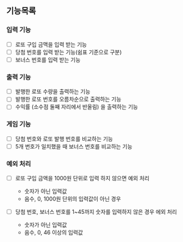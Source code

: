 ## 기능목록

### 입력 기능
- [ ] 로또 구입 금맥을 입력 받는 기능
- [ ] 당첨 번호를 입력 받는 기능(쉼표 기준으로 구분)
- [ ] 보너스 번호를 입력 받는 기능

### 출력 기능
- [ ] 발행한 로또 수량을 출력하는 기능
- [ ] 발행한 로또 번호를 오름차순으로 출력하는 기능
- [ ] 수익률 (소수점 둘째 자리에서 반올림) 을 출력하는 기능

### 게임 기능
- [ ] 당첨 번호와 로또 발행 번호를 비교하는 기능
- [ ] 5개 번호가 일치했을 때 보너스 번호를 비교하는 기능

### 예외 처리
- [ ] 로또 구입 금액을 1000원 단위로 입력 하지 않으면 예외 처리
    - 숫자가 아닌 입력값
    - 음수, 0, 1000원 단위의 입력값이 아닌 경우

- [ ] 당첨 번호, 보너스 번호를 1~45까지 숫자를 입력하지 않은 경우 에외 처리
    - 숫자가 아닌 입력값
    - 음수, 0, 46 이상의 입력값